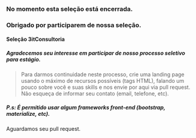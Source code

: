 ### No momento esta seleção está encerrada.
### Obrigado por participarem de nossa seleção.
#### Seleção 3itConsultoria
##### Agradecemos seu interesse em participar de nosso processo seletivo para estágio.
>Para darmos continuidade neste processo, crie uma landing page usando o máximo de recursos possíveis (tags HTML), falando um pouco sobre você e suas skills e nos envie por aqui via pull request.
>Não esqueça de informar seu contato (email, telefone, etc).
##### P.s: É permitido usar algum frameworks front-end (bootstrap, materialize, etc).
Aguardamos seu pull request.
